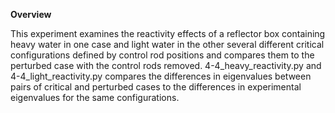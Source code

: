 <b>Overview</b>

This experiment examines the reactivity effects of a reflector box containing heavy water in one case and light water in the other several different critical configurations defined by control rod positions and compares them to the perturbed case with the control rods removed. 4-4_heavy_reactivity.py and 4-4_light_reactivity.py compares the differences in eigenvalues between pairs of critical and perturbed cases to the differences in experimental eigenvalues for the same configurations.
